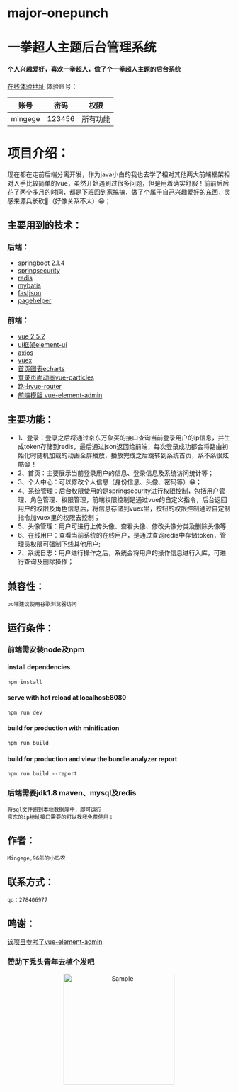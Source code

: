 # major-onepunch
# 一拳超人主题后台管理系统

#### 个人兴趣爱好，喜欢一拳超人，做了个一拳超人主题的后台系统

[在线体验地址](http://mingege.top)
           体验账号：
                   
账号  |  密码   |  权限
----| -----|  -----
mingege | 123456 | 所有功能         

# 项目介绍：
现在都在走前后端分离开发，作为java小白的我也去学了相对其他两大前端框架相对入手比较简单的vue，虽然开始遇到过很多问题，但是用着确实舒服！前前后后花了两个多月的时间，都是下班回到家搞搞，做了个属于自己兴趣爱好的东西，灵感来源兵长砍🐒（好像关系不大）😁；

## 主要用到的技术：
### 后端：
* [springboot 2.1.4](https://spring.io/projects/spring-boot/)
* [springsecurity](https://spring.io/projects/spring-security)
* [redis](https://redis.io)
* [mybatis](https://blog.mybatis.org/)
* [fastjson](https://www.w3cschool.cn/fastjson/)
* [pagehelper](https://pagehelper.github.io/)

### 前端：
* [vue 2.5.2](https://cn.vuejs.org/)
* [ui框架element-ui](https://element.eleme.cn/#/zh-CN)
* [axios](http://www.axios-js.com)
* [vuex](https://vuex.vuejs.org/)
* [首页图表echarts](https://echarts.baidu.com/)
* [登录页面动画vue-particles](https://www.jianshu.com/p/53199b842d25)
* [路由vue-router](https://router.vuejs.org/)
* [前端模版 vue-element-admin](https://panjiachen.github.io/vue-element-admin-site/zh/)

## 主要功能：
* 1、登录：登录之后将通过京东万象买的接口查询当前登录用户的ip信息，并生成token存储到redis，最后通过json返回给前端，每次登录成功都会将路由初始化时随机加载的动画全屏播放，播放完成之后跳转到系统首页，系不系很炫酷😁！
* 2、首页：主要展示当前登录用户的信息、登录信息及系统访问统计等；
* 3、个人中心：可以修改个人信息（身份信息、头像、密码等）😁；
* 4、系统管理：后台权限使用的是springsecurity进行权限控制，包括用户管理、角色管理、权限管理，前端权限控制是通过vue的自定义指令，后台返回用户的权限及角色信息后，将信息存储到vuex里，按钮的权限控制通过自定制指令加vuex里的权限去控制；
* 5、头像管理：用户可进行上传头像、查看头像、修改头像分类及删除头像等
* 6、在线用户：查看当前系统的在线用户，是通过查询redis中存储token，管理员权限可强制下线其他用户;
* 7、系统日志：用户进行操作之后，系统会将用户的操作信息进行入库，可进行查询及删除操作；
## 兼容性：
    pc端建议使用谷歌浏览器访问

## 运行条件：
### 前端需安装node及npm
#### install dependencies
    npm install
#### serve with hot reload at localhost:8080
    npm run dev
#### build for production with minification
    npm run build
#### build for production and view the bundle analyzer report
    npm run build --report
### 后端需要jdk1.8 maven、mysql及redis
    将sql文件跑到本地数据库中，即可运行
    京东的ip地址接口需要的可以找我免费使用；
## 作者：
    Mingege,96年的小码农
## 联系方式：
    qq：278406977

## 鸣谢：
[该项目参考了vue-element-admin](https://panjiachen.github.io/vue-element-admin-site/zh/)

### 赞助下秃头青年去植个发吧
<p align="center">
<img src="http://47.105.230.85:9090/wxfkm/mgg.png" alt="Sample"  width="250">	
</p>
